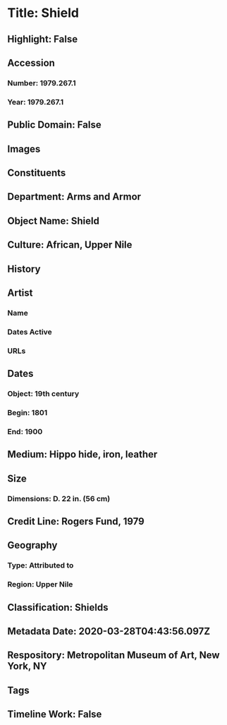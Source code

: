 # Title: Shield
## Highlight: False
## Accession
### Number: 1979.267.1
### Year: 1979.267.1
## Public Domain: False
## Images
## Constituents
## Department: Arms and Armor
## Object Name: Shield
## Culture: African, Upper Nile
## History
## Artist
### Name
### Dates Active
### URLs
## Dates
### Object: 19th century
### Begin: 1801
### End: 1900
## Medium: Hippo hide, iron, leather
## Size
### Dimensions: D. 22 in. (56 cm)
## Credit Line: Rogers Fund, 1979
## Geography
### Type: Attributed to
### Region: Upper Nile
## Classification: Shields
## Metadata Date: 2020-03-28T04:43:56.097Z
## Respository: Metropolitan Museum of Art, New York, NY
## Tags
## Timeline Work: False